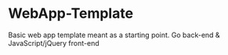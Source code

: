 # WebApp-Template
Basic web app template meant as a starting point. Go back-end &amp; JavaScript/jQuery front-end
